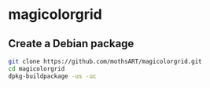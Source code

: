 # magicolorgrid

## Create a Debian package

```sh
git clone https://github.com/mothsART/magicolorgrid.git
cd magicolorgrid
dpkg-buildpackage -us -uc
```


